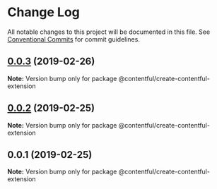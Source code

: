 # Change Log

All notable changes to this project will be documented in this file.
See [Conventional Commits](https://conventionalcommits.org) for commit guidelines.

## [0.0.3](https://github.com/contentful/create-contentful-extension/compare/@contentful/create-contentful-extension@0.0.2...@contentful/create-contentful-extension@0.0.3) (2019-02-26)

**Note:** Version bump only for package @contentful/create-contentful-extension





## [0.0.2](https://github.com/contentful/create-contentful-extension/compare/@contentful/create-contentful-extension@0.0.1...@contentful/create-contentful-extension@0.0.2) (2019-02-25)

**Note:** Version bump only for package @contentful/create-contentful-extension





## 0.0.1 (2019-02-25)

**Note:** Version bump only for package @contentful/create-contentful-extension
